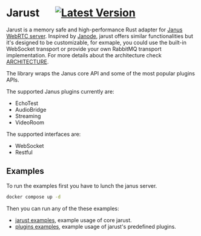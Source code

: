 # Jarust &emsp; [![Latest Version]][crates.io]

[Latest Version]: https://img.shields.io/crates/v/jarust.svg
[crates.io]: https://crates.io/crates/jarust

Jarust is a memory safe and high-performance Rust adapter for [Janus WebRTC server](https://github.com/meetecho/janus-gateway).
Inspired by [Janode](https://github.com/meetecho/janode), jarust offers similar functionalities but it's designed
to be customizable, for exmaple, you could use the built-in WebSocket transport or provide your own RabbitMQ transport implementation. For more details about the architecture check [ARCHITECTURE](./ARCHITECTURE.md).

The library wraps the Janus core API and some of the most popular plugins APIs.

The supported Janus plugins currently are:

- EchoTest
- AudioBridge
- Streaming
- VideoRoom

The supported interfaces are:

- WebSocket
- Restful

## Examples

To run the examples first you have to lunch the janus server.

```sh
docker compose up -d
```

Then you can run any of the these examples:

- [jarust examples](./jarust/examples/), example usage of core jarust.
- [plugins examples](./jarust_plugins/examples/), example usage of jarust's predefined plugins.
